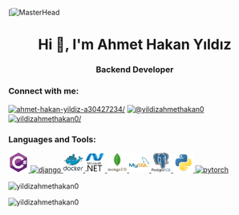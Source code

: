 [![MasterHead]([https://www.google.com/url?sa=i&url=https%3A%2F%2Fwww.zdnet.com%2Farticle%2Famd-vs-intel-which-desktop-processor-is-right-for-you%2F&psig=AOvVaw1ESHd7HEPXUWXfrgj7UOUx&ust=1726153241646000&source=images&cd=vfe&opi=89978449&ved=0CBQQjRxqFwoTCIi47YmUu4gDFQAAAAAdAAAAABAE](https://www.zdnet.com/a/img/resize/5d90db39dc1d955a5e1270ab2dc820ad3d287043/2021/10/19/950d5531-dd26-4189-a62a-50c09e174ff8/processors.jpg?auto=webp&width=1280))
<h1 align="center">Hi 👋, I'm Ahmet Hakan Yıldız</h1>
<h3 align="center">Backend Developer</h3>

<h3 align="left">Connect with me:</h3>
<p align="left">
<a href="https://linkedin.com/in/ahmet-hakan-yildiz-a30427234/" target="blank"><img align="center" src="https://raw.githubusercontent.com/rahuldkjain/github-profile-readme-generator/master/src/images/icons/Social/linked-in-alt.svg" alt="ahmet-hakan-yildiz-a30427234/" height="30" width="40" /></a>
<a href="https://medium.com/@yildizahmethakan0" target="blank"><img align="center" src="https://raw.githubusercontent.com/rahuldkjain/github-profile-readme-generator/master/src/images/icons/Social/medium.svg" alt="@yildizahmethakan0" height="30" width="40" /></a>
<a href="https://www.leetcode.com/yildizahmethakan0/" target="blank"><img align="center" src="https://raw.githubusercontent.com/rahuldkjain/github-profile-readme-generator/master/src/images/icons/Social/leet-code.svg" alt="yildizahmethakan0/" height="30" width="40" /></a>
</p>

<h3 align="left">Languages and Tools:</h3>
<p align="left"> <a href="https://www.w3schools.com/cs/" target="_blank" rel="noreferrer"> <img src="https://raw.githubusercontent.com/devicons/devicon/master/icons/csharp/csharp-original.svg" alt="csharp" width="40" height="40"/> </a> <a href="https://www.djangoproject.com/" target="_blank" rel="noreferrer"> <img src="https://cdn.worldvectorlogo.com/logos/django.svg" alt="django" width="40" height="40"/> </a> <a href="https://www.docker.com/" target="_blank" rel="noreferrer"> <img src="https://raw.githubusercontent.com/devicons/devicon/master/icons/docker/docker-original-wordmark.svg" alt="docker" width="40" height="40"/> </a> <a href="https://dotnet.microsoft.com/" target="_blank" rel="noreferrer"> <img src="https://raw.githubusercontent.com/devicons/devicon/master/icons/dot-net/dot-net-original-wordmark.svg" alt="dotnet" width="40" height="40"/> </a> <a href="https://www.mongodb.com/" target="_blank" rel="noreferrer"> <img src="https://raw.githubusercontent.com/devicons/devicon/master/icons/mongodb/mongodb-original-wordmark.svg" alt="mongodb" width="40" height="40"/> </a> <a href="https://www.mysql.com/" target="_blank" rel="noreferrer"> <img src="https://raw.githubusercontent.com/devicons/devicon/master/icons/mysql/mysql-original-wordmark.svg" alt="mysql" width="40" height="40"/> </a> <a href="https://www.postgresql.org" target="_blank" rel="noreferrer"> <img src="https://raw.githubusercontent.com/devicons/devicon/master/icons/postgresql/postgresql-original-wordmark.svg" alt="postgresql" width="40" height="40"/> </a> <a href="https://www.python.org" target="_blank" rel="noreferrer"> <img src="https://raw.githubusercontent.com/devicons/devicon/master/icons/python/python-original.svg" alt="python" width="40" height="40"/> </a> <a href="https://pytorch.org/" target="_blank" rel="noreferrer"> <img src="https://www.vectorlogo.zone/logos/pytorch/pytorch-icon.svg" alt="pytorch" width="40" height="40"/> </a> </p>

<p><img align="center" src="https://github-readme-stats.vercel.app/api/top-langs?username=yildizahmethakan0&show_icons=true&locale=en&layout=compact" alt="yildizahmethakan0" /></p>

<p><img align="center" src="https://github-readme-streak-stats.herokuapp.com/?user=yildizahmethakan0&" alt="yildizahmethakan0" /></p>

